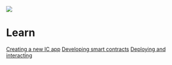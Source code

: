 <img src="https://sdk.dfinity.org/_/img/logo.svg" />

# Learn

[Creating a new IC app](getting-started.md)
[Developing smart contracts](getting-started.md)
[Deploying and interacting](getting-started.md)